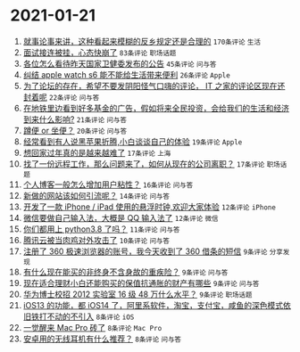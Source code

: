 # 2021-01-21

1. [就事论事来讲，这种看起来模糊的反乡规定还是合理的](https://www.v2ex.com/t/746939) `170条评论` `生活`
1. [面试接连被挂，心态快崩了](https://www.v2ex.com/t/746898) `83条评论` `职场话题`
1. [各位怎么看待昨天国家卫健委发布的公告](https://www.v2ex.com/t/746893) `45条评论` `问与答`
1. [纠结 apple watch s6 能不能给生活带来便利](https://www.v2ex.com/t/746977) `26条评论` `Apple`
1. [为了论坛的存在，希望不要发阴阳怪气口嗨的评论， IT 之家的评论区现在还封着呢](https://www.v2ex.com/t/747002) `22条评论` `问与答`
1. [在地铁里边看到好多基金的广告，假如将来全民投资，会给我们的生活和经济到来什么影响?](https://www.v2ex.com/t/746907) `21条评论` `问与答`
1. [蹲便 or 坐便？](https://www.v2ex.com/t/746968) `20条评论` `问与答`
1. [经常看到有人说黑苹果折腾,小白谈谈自己的体验](https://www.v2ex.com/t/746913) `19条评论` `Apple`
1. [想回家过年真的是越来越难了](https://www.v2ex.com/t/747025) `17条评论` `上海`
1. [找了一份远程工作，那么问题来了，如何从现在的公司离职？](https://www.v2ex.com/t/746909) `17条评论` `职场话题`
1. [个人博客一般怎么增加用户粘性？](https://www.v2ex.com/t/746884) `16条评论` `问与答`
1. [新做的网站该如何引流呢？](https://www.v2ex.com/t/746885) `14条评论` `问与答`
1. [开发了一款 iPhone / iPad 使用的悬浮时钟,欢迎大家体验](https://www.v2ex.com/t/746951) `12条评论` `iPhone`
1. [微信要做自己输入法，大概是 QQ 输入法了](https://www.v2ex.com/t/746879) `12条评论` `微信`
1. [你们都用上 python3.8 了吗？](https://www.v2ex.com/t/746947) `11条评论` `问与答`
1. [腾讯云被当肉鸡对外攻击了](https://www.v2ex.com/t/746878) `10条评论` `问与答`
1. [注册了 360 极速浏览器的账号，我今天收到了 360 借条的短信](https://www.v2ex.com/t/746936) `9条评论` `分享发现`
1. [有什么现在能买的非终身不含身故的重疾险？](https://www.v2ex.com/t/746920) `9条评论` `问与答`
1. [现在适合理财小白还能购买的保值抗通胀的财产有哪些](https://www.v2ex.com/t/746888) `9条评论` `问与答`
1. [华为博士校招 2012 实验室 16 级 48 万什么水平？](https://www.v2ex.com/t/746875) `9条评论` `职场话题`
1. [iOS13 的功能，都 iOS14 了，阿里系软件，淘宝，支付宝，咸鱼的深色模式依旧铁打不动的不引入](https://www.v2ex.com/t/746993) `8条评论` `iOS`
1. [一觉醒来 Mac Pro 砖了](https://www.v2ex.com/t/746975) `8条评论` `Mac Pro`
1. [安卓用的无线耳机有什么推荐？](https://www.v2ex.com/t/746938) `8条评论` `问与答`
